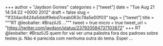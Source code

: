 
+++
author = "Jaydson Gomes"
categories = ["tweet"]
date = "Tue Aug 21 14:34:22 +0000 2012"
draft = false
slug = "1f334ac8424a5dddf9ebd7ceab063c74a5e00f03"
tags = ["tweet"]
title = """RT @leobalter: #BrazilJS ..."""
tweet = true
micro = true
tweet_url = "https://twitter.com/jaydson/status/237920584737103872"
+++
RT @leobalter: #BrazilJS quem for vai ver uma palestra fora dos padroes sobre testes js. Não é parecida com nenhuma outra do tema. Esper ...
